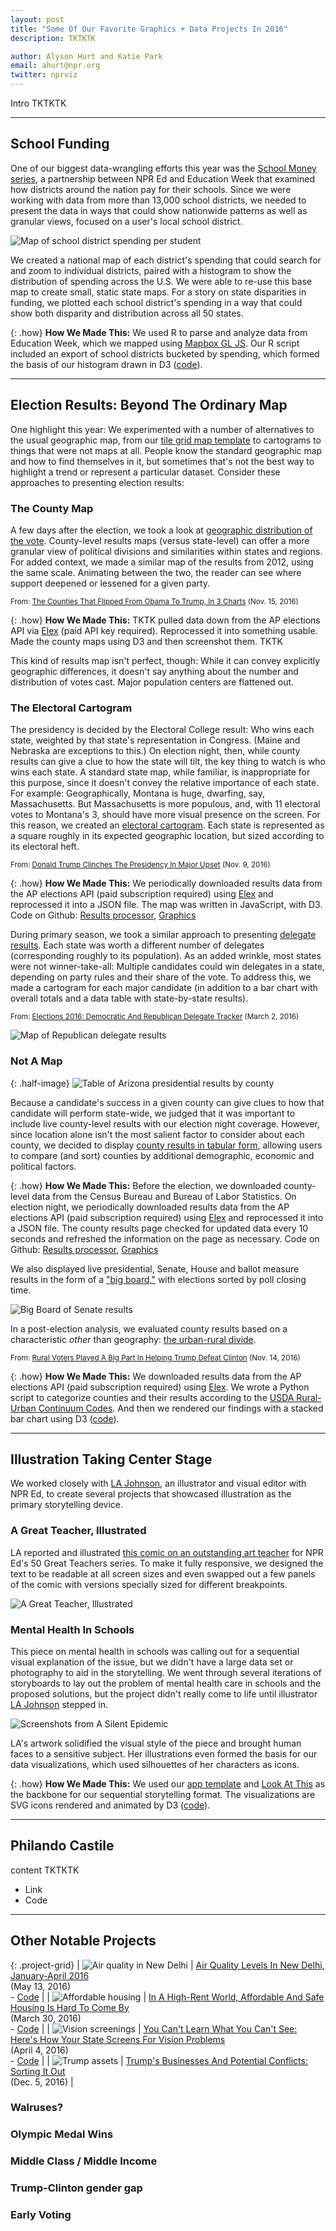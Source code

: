 ```yaml
---
layout: post
title: "Some Of Our Favorite Graphics + Data Projects In 2016"
description: TKTKTK

author: Alyson Hurt and Katie Park
email: ahurt@npr.org
twitter: nprviz
---
```


Intro TKTKTK

--------

## School Funding

One of our biggest data-wrangling efforts this year was the [School Money series](http://www.npr.org/series/473636949/schoolmoney), a partnership between NPR Ed and Education Week that examined how districts around the nation pay for their schools. Since we were working with data from more than 13,000 school districts, we needed to present the data in ways that could show nationwide patterns as well as granular views, focused on a user's local school district.

![Map of school district spending per student](/img/posts/gfx16-school-funding.png)

We created a national map of each district's spending that could search for and zoom to individual districts, paired with a histogram to show the distribution of spending across the U.S. We were able to re-use this base map to create small, static state maps. For a story on state disparities in funding, we plotted each school district's spending in a way that could show both disparity and distribution across all 50 states.

{: .how}
**How We Made This:** We used R to parse and analyze data from Education Week, which we mapped using [Mapbox GL JS](https://www.mapbox.com/mapbox-gl-js/api/). Our R script included an export of school districts bucketed by spending, which formed the basis of our histogram drawn in D3 ([code](https://github.com/nprapps/graphics-archive/blob/master/2016/04/school-funding-map-20160408/)).

--------

## Election Results: Beyond The Ordinary Map

One highlight this year: We experimented with a number of alternatives to the usual geographic map, from our [tile grid map template](http://blog.apps.npr.org/2015/05/11/hex-tile-maps.html) to cartograms to things that were not maps at all. People know the standard geographic map and how to find themselves in it, but sometimes that's not the best way to highlight a trend or represent a particular dataset. Consider these approaches to presenting election results:

### The County Map

A few days after the election, we took a look at [geographic distribution of the vote](http://www.npr.org/2016/11/15/502032052/lots-of-people-voted-for-obama-and-trump-heres-where-in-3-charts). County-level results maps (versus state-level) can offer a more granular view of political divisions and similarities within states and regions. For added context, we made a similar map of the results from 2012, using the same scale. Animating between the two, the reader can see where support deepened or lessened for a given party.

<small>From: [The Counties That Flipped From Obama To Trump, In 3 Charts](http://www.npr.org/2016/11/15/502032052/lots-of-people-voted-for-obama-and-trump-heres-where-in-3-charts) (Nov. 15, 2016)</small>

<div id="responsive-embed-elex-map-county-margins-20161110"></div>
<script type="text/javascript" src="//pym.nprapps.org/pym.v1.min.js"></script>
<script>
    var el = document.getElementById('responsive-embed-elex-map-county-margins-20161110');
    var pymParent = new pym.Parent(el.id, '//apps.npr.org/dailygraphics/graphics/elex-map-county-margins-20161110/child.html', {});
</script>

{: .how}
**How We Made This:** TKTK pulled data down from the AP elections API via [Elex](http://elex.readthedocs.io/en/latest/) (paid API key required). Reprocessed it into something usable. Made the county maps using D3 and then screenshot them. TKTK

This kind of results map isn't perfect, though: While it can convey explicitly geographic differences, it doesn't say anything about the number and distribution of votes cast. Major population centers are flattened out.

### The Electoral Cartogram

The presidency is decided by the Electoral College result: Who wins each state, weighted by that state's representation in Congress. (Maine and Nebraska are exceptions to this.) On election night, then, while county results can give a clue to how the state will tilt, the key thing to watch is who wins each state. A standard state map, while familiar, is inappropriate for this purpose, since it doesn't convey the relative importance of each state. For example: Geographically, Montana is huge, dwarfing, say, Massachusetts. But Massachusetts is more populous, and, with 11 electoral votes to Montana's 3, should have more visual presence on the screen. For this reason, we created an [electoral cartogram](http://www.npr.org/2016/11/09/500716650/donald-trump-clinches-the-presidency-in-major-upset). Each state is represented as a square roughly in its expected geographic location, but sized according to its electoral heft.

<small>From: [Donald Trump Clinches The Presidency In Major Upset](http://www.npr.org/2016/11/09/500716650/donald-trump-clinches-the-presidency-in-major-upset) (Nov. 9, 2016)</small>

<div id="responsive-embed-map-election-results-standalone"></div>
<script type="text/javascript" src="//pym.nprapps.org/pym.v1.min.js"></script>
<script>
    var el = document.getElementById('responsive-embed-map-election-results-standalone');
    var pymParent = new pym.Parent(el.id, '//apps.npr.org/elections16graphics/map-election-results-standalone/child.html', {});
</script>

{: .how}
**How We Made This:** We periodically downloaded results data from the AP elections API (paid subscription required) using [Elex](http://elex.readthedocs.io/en/latest/) and reprocessed it into a JSON file. The map was written in JavaScript, with D3. Code on Github: [Results processor](https://github.com/nprapps/elections16-general/), [Graphics](https://github.com/nprapps/elections16graphics)

During primary season, we took a similar approach to presenting [delegate results](http://www.npr.org/2016/03/02/468641509/elections-2016-democratic-and-republican-delegate-tracker). Each state was worth a different number of delegates (corresponding roughly to its population). As an added wrinkle, most states were not winner-take-all: Multiple candidates could win delegates in a state, depending on party rules and their share of the vote. To address this, we made a cartogram for each major candidate (in addition to a bar chart with overall totals and a data table with state-by-state results).

<small>From: [Elections 2016: Democratic And Republican Delegate Tracker](http://www.npr.org/2016/03/02/468641509/elections-2016-democratic-and-republican-delegate-tracker) (March 2, 2016)</small>

![Map of Republican delegate results](/img/posts/gfx16-delegates.png)


### Not A Map

{: .half-image}
![Table of Arizona presidential results by county](/img/posts/gfx16-county-results.png)

Because a candidate's success in a given county can give clues to how that candidate will perform state-wide, we judged that it was important to include live county-level results with our election night coverage. However, since location alone isn't the most salient factor to consider about each county, we decided to display [county results in tabular form](http://www.npr.org/2016/11/08/501063960/arizona-2016-presidential-and-state-election-results), allowing users to compare (and sort) counties by additional demographic, economic and political factors.

{: .how}
**How We Made This:** Before the election, we downloaded county-level data from the Census Bureau and Bureau of Labor Statistics. On election night, we periodically downloaded results data from the AP elections API (paid subscription required) using [Elex](http://elex.readthedocs.io/en/latest/) and reprocessed it into a JSON file. The county results page checked for updated data every 10 seconds and refreshed the information on the page as necessary. Code on Github: [Results processor](https://github.com/nprapps/elections16-general/), [Graphics](https://github.com/nprapps/elections16graphics)

We also displayed live presidential, Senate, House and ballot measure results in the form of a ["big board,"](http://www.npr.org/2016/11/08/499287941/2016-senate-race-election-results) with elections sorted by poll closing time.

![Big Board of Senate results](/img/posts/gfx16-bigboard.png)

In a post-election analysis, we evaluated county results based on a characteristic _other_ than geography: [the urban-rural divide](http://www.npr.org/2016/11/14/501737150/rural-voters-played-a-big-part-in-helping-trump-defeat-clinton).

<small>From: [Rural Voters Played A Big Part In Helping Trump Defeat Clinton](http://www.npr.org/2016/11/14/501737150/rural-voters-played-a-big-part-in-helping-trump-defeat-clinton) (Nov. 14, 2016)</small>

<div id="responsive-embed-elex-rural-2016-20161110"></div>
<script type="text/javascript" src="//pym.nprapps.org/pym.v1.min.js"></script>
<script>
    var el = document.getElementById('responsive-embed-elex-rural-2016-20161110');
    var pymParent = new pym.Parent(el.id, '//apps.npr.org/dailygraphics/graphics/elex-rural-2016-20161110/child.html', {});
</script>

{: .how}
**How We Made This:** We downloaded results data from the AP elections API (paid subscription required) using [Elex](http://elex.readthedocs.io/en/latest/). We wrote a Python script to categorize counties and their results according to the [USDA Rural-Urban Continuum Codes](https://www.ers.usda.gov/data-products/rural-urban-continuum-codes/). And then we rendered our findings with a stacked bar chart using D3 ([code](https://github.com/nprapps/graphics-archive/tree/master/2016/11/elex-rural-2016-20161110)).

--------

## Illustration Taking Center Stage

We worked closely with [LA Johnson](https://twitter.com/thelajohnson),
an illustrator and visual editor with NPR Ed, to create several projects
that showcased illustration as the primary storytelling device.

### A Great Teacher, Illustrated

LA reported and illustrated [this comic on an outstanding art teacher](http://www.npr.org/2016/03/09/469097318/a-great-teacher-illustrated) for NPR Ed's 50 Great Teachers series. To make it fully responsive, we designed the text to be readable at all screen sizes and even swapped out a few panels of the comic with versions specially sized for different breakpoints.

![A Great Teacher, Illustrated](/img/posts/gfx16-art-teacher.jpg)

### Mental Health In Schools

This piece on mental health in schools was calling out for a sequential visual explanation of the issue, but we didn't have a large data set or photography to aid in the storytelling. We went through several iterations of storyboards to lay out the problem of mental health care in schools and the proposed solutions, but the project didn't really come to life until illustrator [LA Johnson](https://twitter.com/thelajohnson) stepped in.

![Screenshots from A Silent Epidemic](/img/posts/gfx16-mental-health.png)

LA's artwork solidified the visual style of the piece and brought human faces to a sensitive subject. Her illustrations even formed the basis for our data visualizations, which used silhouettes of her characters as icons.

{: .how}
**How We Made This:** We used our [app template](https://github.com/nprapps/app-template) and [Look At This](https://github.com/nprapps/lookatthis) as the backbone for our sequential storytelling format. The visualizations are SVG icons rendered and animated by D3 ([code](https://github.com/nprapps/mental-health)).

--------

## Philando Castile

content TKTKTK

* Link
* Code

--------

## Other Notable Projects

{: .project-grid}
| ![Air quality in New Delhi](/img/posts/gfx16-aqi.png) | [Air Quality Levels In New Delhi, January-April 2016](http://www.npr.org/2016/05/13/477930821/indias-big-battle-development-vs-pollution)<br />(May 13, 2016)<br />- [Code](https://github.com/nprapps/graphics-archive/tree/master/2016/05/india-air-quality-20160511) |
| ![Affordable housing](/img/posts/gfx16-affordable-housing.png) | [In A High-Rent World, Affordable And Safe Housing Is Hard To Come By](http://www.npr.org/2016/03/30/471347547/in-a-high-rent-world-affordable-and-safe-housing-is-hard-to-come-by)<br />(March 30, 2016)<br />- [Code](https://github.com/nprapps/graphics-archive/tree/master/2016/03/affordable-housing-20160308) |
| ![Vision screenings](/img/posts/gfx16-vision.png) | [You Can't Learn What You Can't See: Here's How Your State Screens For Vision Problems](http://www.npr.org/sections/ed/2016/04/04/472539699/you-cant-learn-what-you-cant-see-heres-how-your-state-screens-for-vision-problem)<br />(April 4, 2016)<br />- [Code](https://github.com/nprapps/graphics-archive/tree/master/2016/04/vision-testing-20160321) |
| ![Trump assets](/img/posts/gfx16-trump-assets.png) | [Trump's Businesses And Potential Conflicts: Sorting It Out](http://www.npr.org/2016/12/05/503611249/trumps-businesses-and-potential-conflicts-sorting-it-out)<br />(Dec. 5, 2016) |


### Walruses?

### Olympic Medal Wins

### Middle Class / Middle Income

### Trump-Clinton gender gap

### Early Voting

